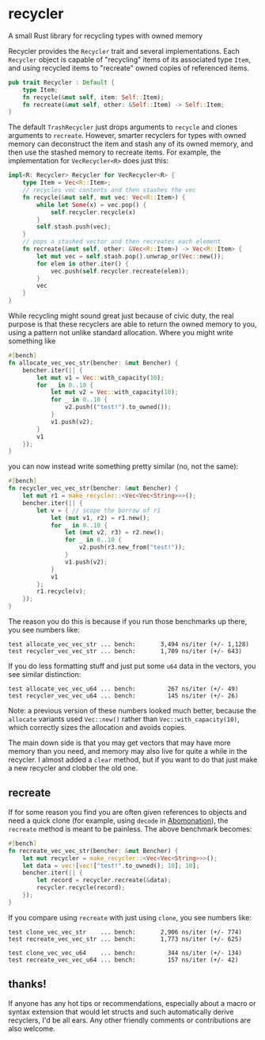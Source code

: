 # recycler
A small Rust library for recycling types with owned memory

Recycler provides the `Recycler` trait and several implementations. Each `Recycler` object is capable of "recycling" items of its associated type `Item`, and using recycled items to "recreate" owned copies of referenced items.

```rust
pub trait Recycler : Default {
    type Item;
    fn recycle(&mut self, item: Self::Item);
    fn recreate(&mut self, other: &Self::Item) -> Self::Item;
}
```
The default `TrashRecycler` just drops arguments to `recycle` and clones arguments to `recreate`. However, smarter recyclers for types with owned memory can deconstruct the item and stash any of its owned memory, and then use the stashed memory to recreate items. For example, the implementation for `VecRecycler<R>` does just this:

 ```rust
 impl<R: Recycler> Recycler for VecRecycler<R> {
     type Item = Vec<R::Item>;
     // recycles vec contents and then stashes the vec
     fn recycle(&mut self, mut vec: Vec<R::Item>) {
         while let Some(x) = vec.pop() {
             self.recycler.recycle(x)
         }
         self.stash.push(vec);
     }
     // pops a stashed vector and then recreates each element
     fn recreate(&mut self, other: &Vec<R::Item>) -> Vec<R::Item> {
         let mut vec = self.stash.pop().unwrap_or(Vec::new());
         for elem in other.iter() {
             vec.push(self.recycler.recreate(elem));
         }
         vec
     }
 }
 ```

While recycling might sound great just because of civic duty, the real purpose is that these recyclers are able to return the owned memory to you, using a pattern not unlike standard allocation. Where you might write something like

```rust
#[bench]
fn allocate_vec_vec_str(bencher: &mut Bencher) {
    bencher.iter(|| {
        let mut v1 = Vec::with_capacity(10);
        for _ in 0..10 {
            let mut v2 = Vec::with_capacity(10);
            for _ in 0..10 {
                v2.push(("test!").to_owned());
            }
            v1.push(v2);
        }
        v1
    });
}
```

you can now instead write something pretty similar (no, not the same):

```rust
#[bench]
fn recycler_vec_vec_str(bencher: &mut Bencher) {
    let mut r1 = make_recycler::<Vec<Vec<String>>>();
    bencher.iter(|| {
        let v = { // scope the borrow of r1
            let (mut v1, r2) = r1.new();
            for _ in 0..10 {
                let (mut v2, r3) = r2.new();
                for _ in 0..10 {
                    v2.push(r3.new_from("test!"));
                }
                v1.push(v2);
            }
            v1
        };
        r1.recycle(v);
    });
}
```

The reason you do this is because if you run those benchmarks up there, you see numbers like:

    test allocate_vec_vec_str ... bench:       3,494 ns/iter (+/- 1,128)
    test recycler_vec_vec_str ... bench:       1,709 ns/iter (+/- 643)

If you do less formatting stuff and just put some `u64` data in the vectors, you see similar distinction:

    test allocate_vec_vec_u64 ... bench:         267 ns/iter (+/- 49)
    test recycler_vec_vec_u64 ... bench:         145 ns/iter (+/- 26)

Note: a previous version of these numbers looked much better, because the `allocate` variants used `Vec::new()` rather than `Vec::with_capacity(10)`, which correctly sizes the allocation and avoids copies.

The main down side is that you may get vectors that may have more memory than you need, and memory may also live for quite a while in the recycler. I almost added a `clear` method, but if you want to do that just make a new recycler and clobber the old one.

## recreate

If for some reason you find you are often given references to objects and need a quick clone (for example, using `decode` in [Abomonation](https://github.com/frankmcsherry/abomonation)), the `recreate` method is meant to be painless. The above benchmark becomes:

```rust
#[bench]
fn recreate_vec_vec_str(bencher: &mut Bencher) {
    let mut recycler = make_recycler::<Vec<Vec<String>>>();
    let data = vec![vec!["test!".to_owned(); 10]; 10];
    bencher.iter(|| {
        let record = recycler.recreate(&data);
        recycler.recycle(record);
    });
}
```

If you compare using `recreate` with just using `clone`, you see numbers like:

    test clone_vec_vec_str    ... bench:       2,906 ns/iter (+/- 774)
    test recreate_vec_vec_str ... bench:       1,773 ns/iter (+/- 625)

    test clone_vec_vec_u64    ... bench:         344 ns/iter (+/- 134)
    test recreate_vec_vec_u64 ... bench:         157 ns/iter (+/- 42)

## thanks!

If anyone has any hot tips or recommendations, especially about a macro or syntax extension that would let structs and such automatically derive recyclers, I'd be all ears. Any other friendly comments or contributions are also welcome.
